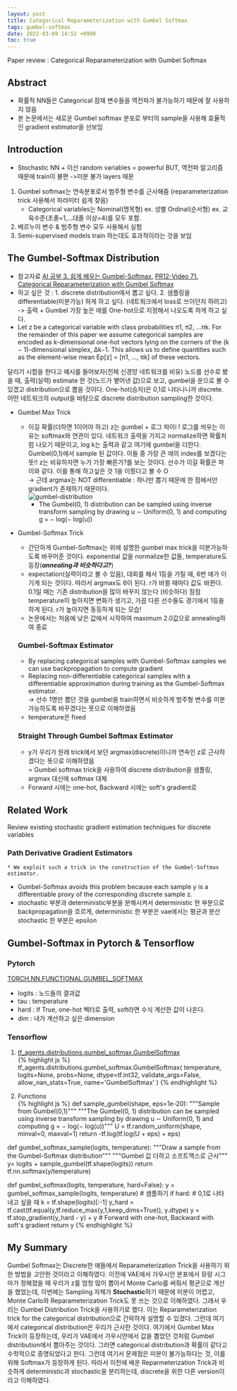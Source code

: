 ```yaml
---
layout: post
title: Categorical Reparameterization with Gumbel Softmax
tags: gumbel-softmax
date: 2022-03-09 14:52 +0900
toc: true
---
```

Paper review : Categorical Reparameterization with Gumbel Softmax   
   

## Abstract   

* 확률적 NN들은 Categorical 잠재 변수들을 역전파가 불가능하기 때문에 잘 사용하지 않음   
* 본 논문에서는 새로운 Gumbel softmax 분포로 부터의 sample을 사용해 효율적인 gradient estimator을 선보임   

## Introduction   

* Stochastic NN + 이산 random variables = powerful BUT, 역전파 알고리즘 때문에 train이 불편 ->미분 불가 layers 때문   
1. Gumbel softmax는 연속분포로서 범주형 변수를 근사해줌 (reparameterization trick 사용해서 파라미터 쉽게 찾음)   
    * Categorical variables는 Nominal(명목형) ex. 성별 Ordinal(순서형) ex. 교육수준(초졸=1,...대졸 이상=4)를 모두 포함.   
2. 베르누이 변수 & 범주형 변수 모두 사용해서 실험   
3. Semi-supervised models train 하는데도 효과적이라는 것을 보임   

## The Gumbel-Softmax Distribution   

* 참고자료 [AI 공부 3. 쉽게 배우는 Gumbel-Softmax](https://www.youtube.com/watch?v=SRcPE0-SGOM), [PR12-Video 71. Categorical Reparameterization with Gumbel Softmax](https://jaejunyoo.blogspot.com/2018/09/pr12-video-71-gumbel-softmax.html)   
* 하고 싶은 것 : 1. discrete distribution에서 뽑고 싶다. 2. 샘플링을 differentiable(미분가능) 하게 하고 싶다. (네트워크에서 loss로 쓰이던지 하려고)   
    -> 출력 + Gumbel 가장 높은 애를 One-hot으로 지정해서 나오도록 하게 하고 싶다.   
* Let z be a categorical variable with class probabilities π1, π2, ...πk. For the remainder of this paper we assume categorical samples are encoded as k-dimensional one-hot vectors lying on the corners of the (k − 1)-dimensional simplex, ∆k−1. This allows us to define quantities such as the element-wise mean Ep[z] = [π1, ..., πk] of these vectors.   
 
달리기 시합을 한다고 예시를 들어보자(전체 신경망 네트워크를 비유) 노드를 선수로 봤을 때, 출력(실력) estimate 한 것(노드가 뱉어낸 값)으로 보고, gumbel을 운으로 볼 수 있겠고 distribution으로 뽑을 것이다. One-hot(승자)은 0,1로 나타나니까 discrete. 어떤 네트워크의 output을 바탕으로 discrete distribution sampling한 것이다.   

* Gumbel Max Trick      
  * 이길 확률(더하면 1이어야 하고) z는 gumbel + 로그 파이i ! 로그를 씌우는 이유는 softmax와 연관이 있다. 네트워크 출력을 가지고 normalize하면 확률처럼 나오기 때문이고, log k는 출력과 같고 여기에 gumbel을 더한다. Gumbel(0,1)에서 sample 된 값이다. 이들 중 가장 큰 애의 index를 보겠다는 뜻!! z는 비유하자면 누가 가장 빠른가?를 보는 것이다. 선수가 이길 확률은 파이와 같다. 이를 통해 하고싶은 것 1을 이뤘다고 볼 수 O   
    -> 근데 argmax는 NOT differentiable : 하나만 뽑기 때문에 한 점에서만 gradient가 존재하기 때문이다.   
  ![gumbel-distribution](https://upload.wikimedia.org/wikipedia/commons/thumb/3/32/Gumbel-Density.svg/1200px-Gumbel-Density.svg.png)   
    * The Gumbel(0, 1) distribution can be sampled using inverse transform sampling by drawing u ∼ Uniform(0, 1) and computing g = − log(− log(u))   

* Gumbel-Softmax Trick     
  * 간단하게 Gumbel-Softmax는 위에 설명한 gumbel max trick을 미분가능하도록 바꾸어준 것이다. exponential 값을 normalize한 값들, temperature도 등장(***annealing과 비슷하다고?***)      
  * expectation(실력이라고 볼 수 있음), 대회를 해서 1등을 가릴 때, 6번 애가 이기게 되는 것이다. 따라서 argmax도 6이 된다. r가 바뀔 때마다 값도 바뀐다. 0.1일 때는 기존 distribution을 많이 바꾸지 않는다 (비슷하다) 점점 temperature이 높아지면 변화가 생기고, 가끔 다른 선수들도 경기에서 1등을 하게 된다. r가 높아지면 동등하게 되는 모습!   
  * 논문에서는 처음에 낮은 값에서 시작하여 maximum 2.0값으로 annealing하여 종료   

  ### Gumbel-Softmax Estimator   
  *  By replacing categorical samples with Gumbel-Softmax samples we can use backpropagation to compute gradient   
  *  Replacing non-differentiable categorical samples with a differentiable approximation during training as the Gumbel-Softmax estimator.   
  -> 선수 1명만 뽑던 것을 gumbel을 train하면서 비슷하게 범주형 변수를 미분 가능하도록 바꾸겠다는 뜻으로 이해하였음   
  * temperature은 fixed   

  ### Straight Through Gumbel Softmax Estimator   
  * y가 우리가 원래 trick에서 보던 argmax(discrete)이니까 연속인 z로 근사하겠다는 뜻으로 이해하였음   
  = Gumbel softmax trick을 사용하여 discrete distribution을 샘플링, argmax 대신에 softmax 대체     
  * Forward 시에는 one-hot, Backward 시에는 soft's gradient로   

## Related Work   
  Review existing stochastic gradient estimation techniques for discrete variables   
  
  ### Path Derivative Gradient Estimators   
    * We exploit such a trick in the construction of the Gumbel-Softmax estimator.     
  * Gumbel-Softmax avoids this problem because each sample y is a differentiable proxy of the corresponding discrete sample z.   
  * stochastic 부분과 deterministic부분을 분해시켜서 deterministic 한 부분으로 backpropagation을 흐르게, deterministic 한 부분은 vae에서는 평균과 분산 stochastic 한 부분은 epsilon

## Gumbel-Softmax in Pytorch & Tensorflow   
### Pytorch   
[TORCH.NN.FUNCTIONAL.GUMBEL_SOFTMAX](https://pytorch.org/docs/stable/generated/torch.nn.functional.gumbel_softmax.html)     
* logits : 노드들의 결과값   
* tau : temperature   
* hard : If True, one-hot 벡터로 출력, soft라면 수식 계산한 값이 나온다.   
* dim : 내가 계산하고 싶은 dimension   

### Tensorflow  
1. [tf_agents.distributions.gumbel_softmax.GumbelSoftmax](https://www.tensorflow.org/agents/api_docs/python/tf_agents/distributions/gumbel_softmax/GumbelSoftmax)   
{% highlight js %}
tf_agents.distributions.gumbel_softmax.GumbelSoftmax(
    temperature, logits=None, probs=None, dtype=tf.int32, validate_args=False,
    allow_nan_stats=True, name='GumbelSoftmax'
)
{% endhighlight %}

2. Functions   
{% highlight js %}
def sample_gumbel(shape, eps=1e-20):
  """Sample from Gumbel(0,1)"""
  """The Gumbel(0, 1) distribution can be sampled using inverse transform sampling by drawing u ∼
  Uniform(0, 1) and computing g = − log(− log(u))"""
  U = tf.random_uniform(shape, minval=0, maxval=1)
  return -tf.log(tf.log(U + eps) + eps)

def gumbel_softmax_sample(logits, temperature):
  """Draw a sample from the Gumbel-Softmax distribution"""
  """Gumbel 값 더하고 소프트맥스로 근사"""
  y= logits + sample_gumbel(tf.shape(logits))
  return tf.nn.softmax(y/temperature)

def gumbel_softmax(logits, temperature, hard=False):
  y = gumbel_softmax_sample(logits, temperature) # 샘플하기
  if hard: # 0,1로 나타내고 싶을 때
     k = tf.shape(logits)[:-1]
     y_hard = tf.cast(tf.equal(y,tf.reduce_max(y,1,keep_dims=True)), y.dtype)
     y = tf.stop_gradient(y_hard - y) + y
     # Forward with one-hot, Backward with soft's gradient 
  return y
{% endhighlight %} 

## My Summary    
Gumbel Softmax는 Discrete한 애들에서 Reparameterization Trick을 사용하기 위한 방법을 고안한 것이라고 이해하였다. 이전에 VAE에서 가우시안 분포에서 뮤랑 시그마가 정해졌을 때 우리가 z를 엄청 많이 뽑아서 Monte Carlo를 써줘서 평균으로 계산을 했었는데, 이번에는 Sampling 자체가 **Stochastic**하기 때문에 미분이 어렵고, Monte Carlo와 Reparameterization Trick도 못 쓰는 것으로 이해하였다. 그래서 우리는 Gumbel Distribution Trick을 사용하기로 했다. 이는 Reparameterization trick for the categorical distribution으로 간략하게 설명할 수 있겠다. 그런데 여기에서 categorical distribution은 우리가 근사한 것이다. 여기에서 Gumbel Max Trick이 등장하는데, 우리가 VAE에서 가우시안에서 값을 뽑았던 것처럼 Gumbel distribution에서 뽑아주는 것이다. 그러면 categorical distribution과 확률이 같다고 수학적으로 증명되었다고 한다. 그런데 여기서 문제점은 미분이 불가능하다는 것, 이를 위해 Softmax가 등장하게 된다. 따라서 이전에 배운 Reparmeterization Trick과 비슷하게 deterministic과 stochastic을 분리하는데, discrete을 위한 다른 version이라고 이해하였다.   
